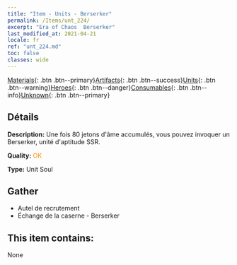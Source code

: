 ```yaml
---
title: "Item - Units - Berserker"
permalink: /Items/unt_224/
excerpt: "Era of Chaos  Berserker"
last_modified_at: 2021-04-21
locale: fr
ref: "unt_224.md"
toc: false
classes: wide
---
```

 [Materials](/fr/Items/){: .btn .btn--primary}[Artifacts](/fr/Items/Artifacts/){: .btn .btn--success}[Units](/fr/Items/Units/){: .btn .btn--warning}[Heroes](/fr/Items/Heroes/){: .btn .btn--danger}[Consumables](/fr/Items/Consumables/){: .btn .btn--info}[Unknown](/fr/Items/Unknown/){: .btn .btn--primary}

## Détails
 **Description:** Une fois 80 jetons d'âme accumulés, vous pouvez invoquer un Berserker, unité d'aptitude SSR.

 **Quality:** <span style="color: #FF8C00">OK</span>

 **Type:** Unit Soul

## Gather

*    Autel de recrutement 
*    Échange de la caserne - Berserker 

## This item contains:

  None

